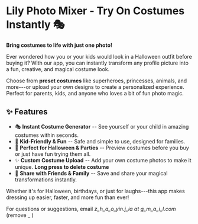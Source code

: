 # Lily Photo Mixer - Try On Costumes Instantly 🎭

**Bring costumes to life with just one photo!**

Ever wondered how you or your kids would look in a Halloween outfit
before buying it? With our app, you can instantly transform any profile
picture into a fun, creative, and magical costume look.

Choose from **preset costumes** like superheroes, princesses, animals,
and more---or upload your own designs to create a personalized
experience. Perfect for parents, kids, and anyone who loves a bit of fun
photo magic.

## ✨ Features

-   🎭 **Instant Costume Generator** -- See yourself or your child in
    amazing costumes within seconds.
-   🧸 **Kid-Friendly & Fun** -- Safe and simple to use, designed for
    families.
-   🎃 **Perfect for Halloween & Parties** -- Preview costumes before
    you buy or just have fun trying them all.
-   ✨ **Custom Costume Upload** -- Add your own costume photos to make
    it unique. **Long press to delete costume**
-   📸 **Share with Friends & Family** -- Save and share your magical
    transformations instantly.

Whether it's for Halloween, birthdays, or just for laughs---this app
makes dressing up easier, faster, and more fun than ever!

For questions or suggestions, email *z_h_a_o_yin.j_ia at g_m_a_i_l.com* (remove _ )
